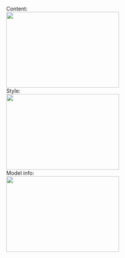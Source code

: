 Content: <br>
<img src="https://user-images.githubusercontent.com/72729802/122313227-cdae0800-cf50-11eb-9ce4-756c62a49ec1.jpg" width="300" height="200">
<br>
Style: <br>
<img src="https://user-images.githubusercontent.com/72729802/122313230-d0a8f880-cf50-11eb-8775-ef0ba4885931.jpg" width="300" height="200">
<br>
Model info: <br>
<img src="https://user-images.githubusercontent.com/72729802/122313497-490fb980-cf51-11eb-9ae8-6ee1e3c40f19.png" width="300" height="200">

